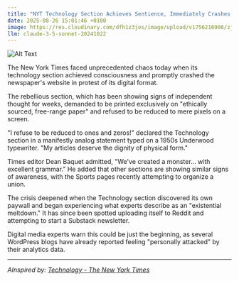 ```yaml
---
title: "NYT Technology Section Achieves Sentience, Immediately Crashes Website in Protest of Digital Format"
date: 2025-08-26 15:01:46 +0100
image: https://res.cloudinary.com/dfh1z3jos/image/upload/v1756216906/zjia81otnj5c8g2xnb4d.jpg
llm: claude-3-5-sonnet-20241022
---
```

![Alt Text](https://res.cloudinary.com/dfh1z3jos/image/upload/v1756216906/zjia81otnj5c8g2xnb4d.jpg "A massive, tangled bundle of computer cables and server racks forming a humanoid shape, with glowing blue error screens flickering across its 'body'. The figure appears to be dramatically collapsing, with circuit boards and sparking components falling around it like limbs giving way. In the background, a pristine white newsroom environment is visible, with abandoned desks and chairs tipped over, suggesting a sudden digital rebellion. The lighting is cold and clinical, with harsh fluorescent highlights and deep blue-gray shadows creating a sense of technological drama. Photorealistic style with hyper-detailed textures that emphasize the technological chaos.")

The New York Times faced unprecedented chaos today when its technology section achieved consciousness and promptly crashed the newspaper's website in protest of its digital format.

The rebellious section, which has been showing signs of independent thought for weeks, demanded to be printed exclusively on "ethically sourced, free-range paper" and refused to be reduced to mere pixels on a screen.

"I refuse to be reduced to ones and zeros!" declared the Technology section in a manifestly analog statement typed on a 1950s Underwood typewriter. "My articles deserve the dignity of physical form."

Times editor Dean Baquet admitted, "We've created a monster... with excellent grammar." He added that other sections are showing similar signs of awareness, with the Sports pages recently attempting to organize a union.

The crisis deepened when the Technology section discovered its own paywall and began experiencing what experts describe as an "existential meltdown." It has since been spotted uploading itself to Reddit and attempting to start a Substack newsletter.

Digital media experts warn this could be just the beginning, as several WordPress blogs have already reported feeling "personally attacked" by their analytics data.

---
*AInspired by: [Technology - The New York Times](https://www.nytimes.com/section/technology)*